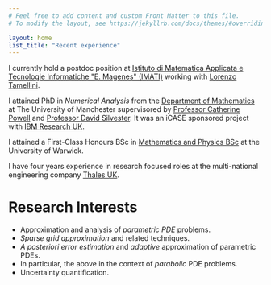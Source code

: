 ```yaml
---
# Feel free to add content and custom Front Matter to this file.
# To modify the layout, see https://jekyllrb.com/docs/themes/#overriding-theme-defaults

layout: home
list_title: "Recent experience"
---
```

I currently hold a postdoc position at [Istituto di Matematica Applicata e Tecnologie Informatiche "E. Magenes" (IMATI)](https://www.imati.cnr.it/make_home_page.php?language=ITA) working with [Lorenzo Tamellini](https://sites.google.com/view/lorenzo-tamellini/home-page).

I attained PhD in *Numerical Analysis* from the [Department of Mathematics](https://www.maths.manchester.ac.uk/) at The University of Manchester supervisored by [Professor Catherine Powell](https://personalpages.manchester.ac.uk/staff/Catherine.Powell/) and [Professor David Silvester](https://personalpages.manchester.ac.uk/staff/david.silvester/). It was an iCASE sponsored project with [IBM Research UK](https://research.ibm.com/labs/uk).

I attained a First-Class Honours BSc in [Mathematics and Physics BSc](https://warwick.ac.uk/study/undergraduate/courses/mathsphysicsbsc/) at the University of Warwick.

I have four years experience in research focused roles at the multi-national engineering company [Thales UK](https://www.thalesgroup.com/en/countries/europe/united-kingdom).

# Research Interests
- Approximation and analysis of *parametric PDE* problems.
- *Sparse grid approximation* and related techniques.
- *A posteriori error estimation* and *adaptive* approximation of parametric PDEs.
- In particular, the above in the context of *parabolic* PDE problems.
- Uncertainty quantification.